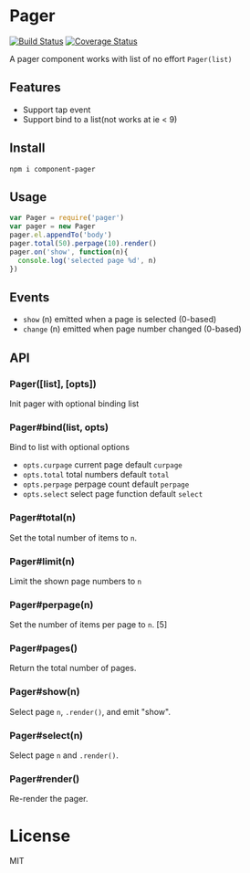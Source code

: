# Pager

[![Build Status](https://secure.travis-ci.org/chemzqm/pager.svg)](http://travis-ci.org/chemzqm/pager)
[![Coverage Status](https://coveralls.io/repos/chemzqm/pager/badge.svg?branch=master&service=github)](https://coveralls.io/github/chemzqm/pager?branch=master)

A pager component works with list of no effort `Pager(list)`


## Features

* Support tap event
* Support bind to a list(not works at ie < 9)

## Install

    npm i component-pager

## Usage

``` js
var Pager = require('pager')
var pager = new Pager
pager.el.appendTo('body')
pager.total(50).perpage(10).render()
pager.on('show', function(n){
  console.log('selected page %d', n)
})
```

## Events

  - `show` (n) emitted when a page is selected (0-based)
  - `change` (n) emitted when page number changed (0-based)

## API

### Pager([list], [opts])

  Init pager with optional binding list

### Pager#bind(list, opts)
  Bind to list with optional options
  * `opts.curpage` current page default `curpage`
  * `opts.total`   total numbers default `total`
  * `opts.perpage` perpage count default `perpage`
  * `opts.select`  select page function default `select`

### Pager#total(n)

  Set the total number of items to `n`.

### Pager#limit(n)

  Limit the shown page numbers to `n`

### Pager#perpage(n)

  Set the number of items per page to `n`. [5]

### Pager#pages()

  Return the total number of pages.

### Pager#show(n)

  Select page `n`, `.render()`, and emit "show".

### Pager#select(n)

  Select page `n` and `.render()`.

### Pager#render()

  Re-render the pager.

# License

  MIT
